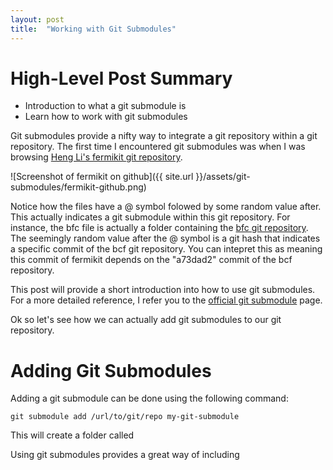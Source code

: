 ```yaml
---
layout: post
title:  "Working with Git Submodules"
---
```


# High-Level Post Summary

* Introduction to what a git submodule is
* Learn how to work with git submodules

Git submodules provide a nifty way to integrate a git repository within a git repository. The first time I encountered git submodules was when I was browsing [Heng Li's fermikit git repository](https://github.com/lh3/fermikit).

![Screenshot of fermikit on github]({{ site.url }}/assets/git-submodules/fermikit-github.png)

Notice how the files have a @ symbol folowed by some random value after. This actually indicates a git submodule within this git repository. For instance, the bfc file is actually a folder containing the [bfc git repository](https://github.com/lh3/bfc). The seemingly random value after the @ symbol is a git hash that indicates a specific commit of the bcf git repository. You can intepret this as meaning this commit of fermikit depends on the "a73dad2" commit of the bcf repository.

This post will provide a short introduction into how to use git submodules. For a more detailed reference, I refer you to the [official git submodule](https://git-scm.com/book/en/v2/Git-Tools-Submodules) page.

Ok so let's see how we can actually add git submodules to our git repository.

# Adding Git Submodules

Adding a git submodule can be done using the following command:

```
git submodule add /url/to/git/repo my-git-submodule
```

This will create a folder called 


Using git submodules provides a great way of including 
